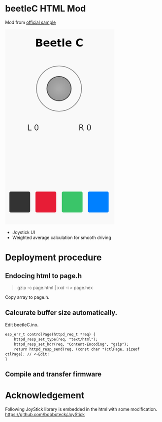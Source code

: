 # beetleC HTML Mod

Mod from [official sample](https://github.com/m5stack/M5-ProductExampleCodes/tree/master/Hat/beetleC/stickC/beetleC)

![UI](./UI.png)

- Joystick UI
- Weighted average calculation for smooth driving

# Deployment procedure

## Endocing html to page.h 

> gzip -c page.html | xxd -i > page.hex

Copy array to page.h. 

## Calcurate buffer size automatically.

Edit beetleC.ino.

```
esp_err_t controlPage(httpd_req_t *req) {
    httpd_resp_set_type(req, "text/html");
    httpd_resp_set_hdr(req, "Content-Encoding", "gzip");
    return httpd_resp_send(req, (const char *)ctlPage, sizeof ctlPage); // <-Edit!
}
```

## Compile and transfer firmware

# Acknowledgement

Following JoyStick library is embedded in the html with some modification.
https://github.com/bobboteck/JoyStick
